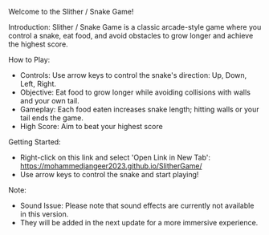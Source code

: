 Welcome to the Slither / Snake Game!

Introduction:
Slither / Snake Game is a classic arcade-style game where you control a snake, eat food, and avoid obstacles to grow longer and achieve the highest score.

How to Play:
- Controls: Use arrow keys to control the snake's direction: Up, Down, Left, Right.
- Objective: Eat food to grow longer while avoiding collisions with walls and your own tail.
- Gameplay: Each food eaten increases snake length; hitting walls or your tail ends the game.
- High Score: Aim to beat your highest score

Getting Started:
- Right-click on this link and select 'Open Link in New Tab': https://mohammedjangeer2023.github.io/SlitherGame/
- Use arrow keys to control the snake and start playing!

Note:
- Sound Issue: Please note that sound effects are currently not available in this version. 
- They will be added in the next update for a more immersive experience.
